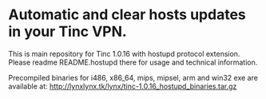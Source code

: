 Automatic and clear hosts updates in your Tinc VPN.
=============

This is main repository for Tinc 1.0.16 with hostupd protocol extension.
Please readme README.hostupd there for usage and technical information.

Precompiled binaries for i486, x86_64, mips, mipsel, arm and win32 exe are available at:
http://lynxlynx.tk/lynx/tinc-1.0.16_hostupd_binaries.tar.gz
